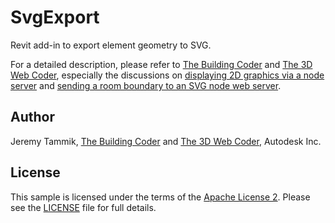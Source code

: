 # SvgExport

Revit add-in to export element geometry to SVG.

For a detailed description, please refer to
[The Building Coder](http://thebuildingcoder.typepad.com) and
[The 3D Web Coder](http://the3dwebcoder.typepad.com),
especially the discussions on
[displaying 2D graphics via a node server](http://the3dwebcoder.typepad.com/blog/2015/04/displaying-2d-graphics-via-a-node-server.html) and
[sending a room boundary to an SVG node web server](http://thebuildingcoder.typepad.com/blog/2015/04/sending-a-room-boundary-to-an-svg-node-web-server.html).


## Author

Jeremy Tammik, [The Building Coder](http://thebuildingcoder.typepad.com) and
[The 3D Web Coder](http://the3dwebcoder.typepad.com), Autodesk Inc.


## License

This sample is licensed under the terms of the [Apache License 2](http://www.apache.org/licenses/LICENSE-2.0).
Please see the [LICENSE](LICENSE) file for full details.